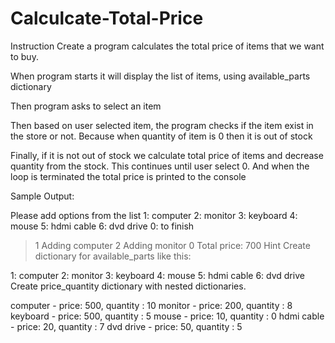 # Calculcate-Total-Price

Instruction
Create a program calculates the total price of items that we want to buy.

When program starts it will display the list of items, using available_parts dictionary

Then program asks to select an item

Then based on user selected item, the program checks if the item exist in the store or not. Because when quantity of item is 0 then it is out of stock

Finally, if it is not out of stock we calculate total price of items and decrease quantity from the stock. This continues until user select 0. And when the loop is terminated the total price is printed to the console

Sample Output:

Please add options from the list
1: computer
2: monitor
3: keyboard
4: mouse
5: hdmi cable
6: dvd drive
0: to finish
> 1
Adding computer
> 2
Adding monitor
> 0
Total price: 700
Hint
Create dictionary for available_parts like this:

1: computer
2: monitor
3: keyboard
4: mouse
5: hdmi cable
6: dvd drive
Create price_quantity dictionary with nested dictionaries.

computer - price: 500, quantity : 10
monitor - price: 200, quantity : 8
keyboard - price: 500, quantity : 5
mouse - price: 10, quantity : 0
hdmi cable - price: 20, quantity : 7
dvd drive - price: 50, quantity : 5
